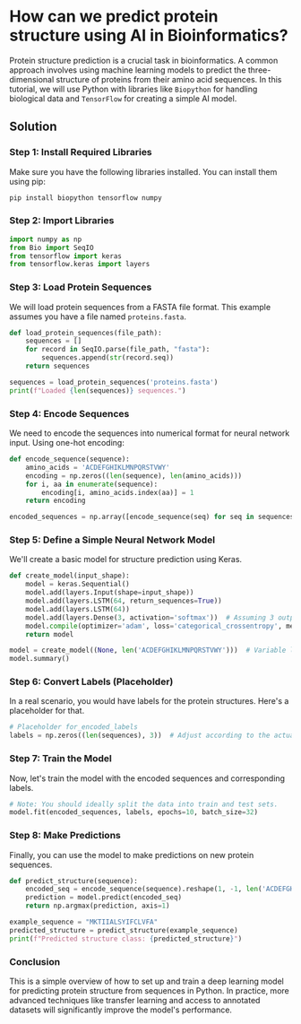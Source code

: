 # How can we predict protein structure using AI in Bioinformatics?

Protein structure prediction is a crucial task in bioinformatics. A common approach involves using machine learning models to predict the three-dimensional structure of proteins from their amino acid sequences. In this tutorial, we will use Python with libraries like `Biopython` for handling biological data and `TensorFlow` for creating a simple AI model.

## Solution

### Step 1: Install Required Libraries

Make sure you have the following libraries installed. You can install them using pip:

```bash
pip install biopython tensorflow numpy
```

### Step 2: Import Libraries

```python
import numpy as np
from Bio import SeqIO
from tensorflow import keras
from tensorflow.keras import layers
```

### Step 3: Load Protein Sequences

We will load protein sequences from a FASTA file format. This example assumes you have a file named `proteins.fasta`.

```python
def load_protein_sequences(file_path):
    sequences = []
    for record in SeqIO.parse(file_path, "fasta"):
        sequences.append(str(record.seq))
    return sequences

sequences = load_protein_sequences('proteins.fasta')
print(f"Loaded {len(sequences)} sequences.")
```

### Step 4: Encode Sequences

We need to encode the sequences into numerical format for neural network input. Using one-hot encoding:

```python
def encode_sequence(sequence):
    amino_acids = 'ACDEFGHIKLMNPQRSTVWY'
    encoding = np.zeros((len(sequence), len(amino_acids)))
    for i, aa in enumerate(sequence):
        encoding[i, amino_acids.index(aa)] = 1
    return encoding

encoded_sequences = np.array([encode_sequence(seq) for seq in sequences])
```

### Step 5: Define a Simple Neural Network Model

We'll create a basic model for structure prediction using Keras.

```python
def create_model(input_shape):
    model = keras.Sequential()
    model.add(layers.Input(shape=input_shape))
    model.add(layers.LSTM(64, return_sequences=True))
    model.add(layers.LSTM(64))
    model.add(layers.Dense(3, activation='softmax'))  # Assuming 3 output classes
    model.compile(optimizer='adam', loss='categorical_crossentropy', metrics=['accuracy'])
    return model

model = create_model((None, len('ACDEFGHIKLMNPQRSTVWY')))  # Variable length sequences
model.summary()
```

### Step 6: Convert Labels (Placeholder)

In a real scenario, you would have labels for the protein structures. Here's a placeholder for that.

```python
# Placeholder for_encoded_labels
labels = np.zeros((len(sequences), 3))  # Adjust according to the actual output classes
```

### Step 7: Train the Model

Now, let's train the model with the encoded sequences and corresponding labels.

```python
# Note: You should ideally split the data into train and test sets.
model.fit(encoded_sequences, labels, epochs=10, batch_size=32)
```

### Step 8: Make Predictions

Finally, you can use the model to make predictions on new protein sequences.

```python
def predict_structure(sequence):
    encoded_seq = encode_sequence(sequence).reshape(1, -1, len('ACDEFGHIKLMNPQRSTVWY'))
    prediction = model.predict(encoded_seq)
    return np.argmax(prediction, axis=1)

example_sequence = "MKTIIALSYIFCLVFA"
predicted_structure = predict_structure(example_sequence)
print(f"Predicted structure class: {predicted_structure}")
```

### Conclusion

This is a simple overview of how to set up and train a deep learning model for predicting protein structure from sequences in Python. In practice, more advanced techniques like transfer learning and access to annotated datasets will significantly improve the model's performance.